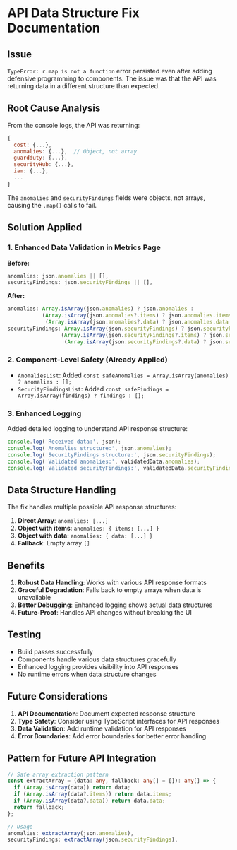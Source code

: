 # API Data Structure Fix Documentation

## Issue
`TypeError: r.map is not a function` error persisted even after adding defensive programming to components. The issue was that the API was returning data in a different structure than expected.

## Root Cause Analysis
From the console logs, the API was returning:
```javascript
{
  cost: {...},
  anomalies: {...},  // Object, not array
  guardduty: {...},
  securityHub: {...},
  iam: {...},
  ...
}
```

The `anomalies` and `securityFindings` fields were objects, not arrays, causing the `.map()` calls to fail.

## Solution Applied

### 1. Enhanced Data Validation in Metrics Page

**Before:**
```typescript
anomalies: json.anomalies || [],
securityFindings: json.securityFindings || [],
```

**After:**
```typescript
anomalies: Array.isArray(json.anomalies) ? json.anomalies : 
           (Array.isArray(json.anomalies?.items) ? json.anomalies.items : 
            (Array.isArray(json.anomalies?.data) ? json.anomalies.data : [])),
securityFindings: Array.isArray(json.securityFindings) ? json.securityFindings : 
                 (Array.isArray(json.securityFindings?.items) ? json.securityFindings.items : 
                  (Array.isArray(json.securityFindings?.data) ? json.securityFindings.data : [])),
```

### 2. Component-Level Safety (Already Applied)
- `AnomaliesList`: Added `const safeAnomalies = Array.isArray(anomalies) ? anomalies : [];`
- `SecurityFindingsList`: Added `const safeFindings = Array.isArray(findings) ? findings : [];`

### 3. Enhanced Logging
Added detailed logging to understand API response structure:
```typescript
console.log('Received data:', json);
console.log('Anomalies structure:', json.anomalies);
console.log('SecurityFindings structure:', json.securityFindings);
console.log('Validated anomalies:', validatedData.anomalies);
console.log('Validated securityFindings:', validatedData.securityFindings);
```

## Data Structure Handling

The fix handles multiple possible API response structures:

1. **Direct Array**: `anomalies: [...]`
2. **Object with items**: `anomalies: { items: [...] }`
3. **Object with data**: `anomalies: { data: [...] }`
4. **Fallback**: Empty array `[]`

## Benefits

1. **Robust Data Handling**: Works with various API response formats
2. **Graceful Degradation**: Falls back to empty arrays when data is unavailable
3. **Better Debugging**: Enhanced logging shows actual data structures
4. **Future-Proof**: Handles API changes without breaking the UI

## Testing

- Build passes successfully
- Components handle various data structures gracefully
- Enhanced logging provides visibility into API responses
- No runtime errors when data structure changes

## Future Considerations

1. **API Documentation**: Document expected response structure
2. **Type Safety**: Consider using TypeScript interfaces for API responses
3. **Data Validation**: Add runtime validation for API responses
4. **Error Boundaries**: Add error boundaries for better error handling

## Pattern for Future API Integration

```typescript
// Safe array extraction pattern
const extractArray = (data: any, fallback: any[] = []): any[] => {
  if (Array.isArray(data)) return data;
  if (Array.isArray(data?.items)) return data.items;
  if (Array.isArray(data?.data)) return data.data;
  return fallback;
};

// Usage
anomalies: extractArray(json.anomalies),
securityFindings: extractArray(json.securityFindings),
```



